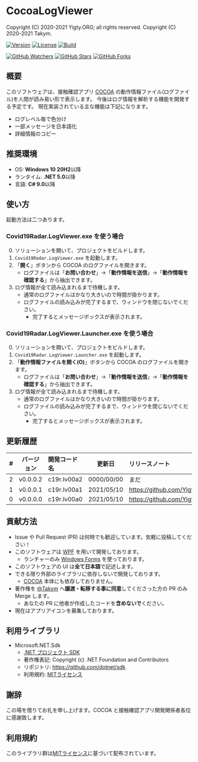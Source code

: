 # CocoaLogViewer
Copyright (C) 2020-2021 Yigty.ORG; all rights reserved.
Copyright (C) 2020-2021 Takym.

[![Version](https://img.shields.io/badge/version-none-inactive)](https://github.com/YigtyORG/CocoaLogViewer/releases)
[![License](https://img.shields.io/github/license/YigtyORG/CocoaLogViewer)](LICENSE.md)
[![Build](https://github.com/YigtyORG/CocoaLogViewer/workflows/Build/badge.svg)](https://github.com/YigtyORG/CocoaLogViewer/actions/workflows/Build.yml)

[![GitHub Watchers](https://img.shields.io/github/watchers/YigtyORG/CocoaLogViewer?style=social)](https://github.com/YigtyORG/CocoaLogViewer/watchers)
[![GitHub Stars](https://img.shields.io/github/stars/YigtyORG/CocoaLogViewer?style=social)](https://github.com/YigtyORG/CocoaLogViewer/stargazers)
[![GitHub Forks](https://img.shields.io/github/forks/YigtyORG/CocoaLogViewer?style=social)](https://github.com/YigtyORG/CocoaLogViewer/network/members)

## 概要
このソフトウェアは、接触確認アプリ [COCOA](https://github.com/cocoa-mhlw/cocoa) の動作情報ファイル(ログファイル)を人間が読み易い形で表示します。
今後はログ情報を解析する機能を開発する予定です。
現在実装されている主な機能は下記になります。
* ログレベル毎で色分け
* 一部メッセージを日本語化
* 詳細情報のコピー

## 推奨環境
* OS: **Windows 10 20H2**以降
* ランタイム: **.NET 5.0**以降
* 言語: **C# 9.0**以降

## 使い方
起動方法は二つあります。

### Covid19Radar.LogViewer.exe を使う場合
0. ソリューションを開いて、プロジェクトをビルドします。
1. `Covid19Radar.LogViewer.exe` を起動します。
2. 「**開く**」ボタンから COCOA のログファイルを開きます。
	* ログファイルは「**お問い合わせ**」→「**動作情報を送信**」→「**動作情報を確認する**」から抽出できます。
3. ログ情報が全て読み込まれるまで待機します。
	* 通常のログファイルはかなり大きいので時間が掛かります。
	* ログファイルの読み込みが完了するまで、ウィンドウを閉じないでください。
		* 完了するとメッセージボックスが表示されます。

### Covid19Radar.LogViewer.Launcher.exe を使う場合
0. ソリューションを開いて、プロジェクトをビルドします。
1. `Covid19Radar.LogViewer.Launcher.exe` を起動します。
2. 「**動作情報ファイルを開く(O)**」ボタンから COCOA のログファイルを開きます。
	* ログファイルは「**お問い合わせ**」→「**動作情報を送信**」→「**動作情報を確認する**」から抽出できます。
3. ログ情報が全て読み込まれるまで待機します。
	* 通常のログファイルはかなり大きいので時間が掛かります。
	* ログファイルの読み込みが完了するまで、ウィンドウを閉じないでください。
		* 完了するとメッセージボックスが表示されます。

## 更新履歴

| # |バージョン|開発コード名|更新日    |リリースノート                                                    |
|--:|:--------:|:-----------|:--------:|:-----------------------------------------------------------------|
|  2|v0.0.0.2  |c19r.lv00a2 |0000/00/00|まだ                                                              |
|  1|v0.0.0.1  |c19r.lv00a1 |2021/05/10|<https://github.com/YigtyORG/CocoaLogViewer/releases/tag/v0.0.0.1>|
|  0|v0.0.0.0  |c19r.lv00a0 |2021/05/10|<https://github.com/YigtyORG/CocoaLogViewer/releases/tag/v0.0.0.0>|

## 貢献方法
* Issue や Pull Request (PR) は何時でも歓迎しています。気軽に投稿してください！
* このソフトウェアは [WPF](https://docs.microsoft.com/ja-jp/visualstudio/designers/getting-started-with-wpf) を用いて開発しております。
	* ランチャーのみ [Windows Forms](https://docs.microsoft.com/ja-jp/dotnet/desktop/winforms/overview/?view=netdesktop-5.0) を使っております。
* このソフトウェアの UI は**全て日本語**で記述します。
* できる限り外部のライブラリに依存しないで開発しております。
	* [COCOA](https://github.com/cocoa-mhlw/cocoa) 本体にも依存しておりません。
* 著作権を [@Takym](https://github.com/Takym) へ**譲渡・転移する事に同意**してくださった方の PR のみ Merge します。
	* あなたの PR に他者が作成したコードを**含めないで**ください。
* 現在はアプリアイコンを募集しております。

## 利用ライブラリ
* Microsoft.NET.Sdk
	* [.NET プロジェクト SDK](https://docs.microsoft.com/ja-jp/dotnet/core/project-sdk/overview)
	* 著作権表記: Copyright (c) .NET Foundation and Contributors
	* リポジトリ: <https://github.com/dotnet/sdk>
	* 利用規約: [MITライセンス](https://github.com/dotnet/sdk/blob/main/LICENSE.TXT)

## 謝辞
この場を借りてお礼を申し上げます。COCOA と接触確認アプリ開発関係者各位に感謝致します。

## 利用規約
このライブラリ群は[MITライセンス](LICENSE.md)に基づいて配布されています。
